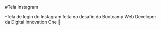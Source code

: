 #Tela Instagram

-Tela de login do Instagram feita no desafio do Bootcamp Web Developer da Digital Innovation One 🚀
